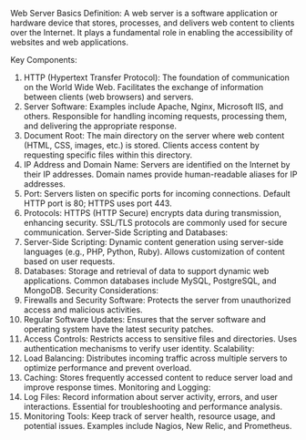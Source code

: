 Web Server Basics
Definition:
A web server is a software application or hardware device that stores, processes, and delivers web content to clients over the Internet. It plays a fundamental role in enabling the accessibility of websites and web applications.

Key Components:
1. HTTP (Hypertext Transfer Protocol):
The foundation of communication on the World Wide Web.
Facilitates the exchange of information between clients (web browsers) and servers.
2. Server Software:
Examples include Apache, Nginx, Microsoft IIS, and others.
Responsible for handling incoming requests, processing them, and delivering the appropriate response.
3. Document Root:
The main directory on the server where web content (HTML, CSS, images, etc.) is stored.
Clients access content by requesting specific files within this directory.
4. IP Address and Domain Name:
Servers are identified on the Internet by their IP addresses.
Domain names provide human-readable aliases for IP addresses.
5. Port:
Servers listen on specific ports for incoming connections.
Default HTTP port is 80; HTTPS uses port 443.
6. Protocols:
HTTPS (HTTP Secure) encrypts data during transmission, enhancing security.
SSL/TLS protocols are commonly used for secure communication.
Server-Side Scripting and Databases:
1. Server-Side Scripting:
Dynamic content generation using server-side languages (e.g., PHP, Python, Ruby).
Allows customization of content based on user requests.
2. Databases:
Storage and retrieval of data to support dynamic web applications.
Common databases include MySQL, PostgreSQL, and MongoDB.
Security Considerations:
1. Firewalls and Security Software:
Protects the server from unauthorized access and malicious activities.
2. Regular Software Updates:
Ensures that the server software and operating system have the latest security patches.
3. Access Controls:
Restricts access to sensitive files and directories.
Uses authentication mechanisms to verify user identity.
Scalability:
1. Load Balancing:
Distributes incoming traffic across multiple servers to optimize performance and prevent overload.
2. Caching:
Stores frequently accessed content to reduce server load and improve response times.
Monitoring and Logging:
1. Log Files:
Record information about server activity, errors, and user interactions.
Essential for troubleshooting and performance analysis.
2. Monitoring Tools:
Keep track of server health, resource usage, and potential issues.
Examples include Nagios, New Relic, and Prometheus.

